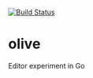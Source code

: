 [![Build Status](https://travis-ci.org/jantb/olive.svg?branch=master)](https://travis-ci.org/jantb/olive)
# olive
Editor experiment in Go
